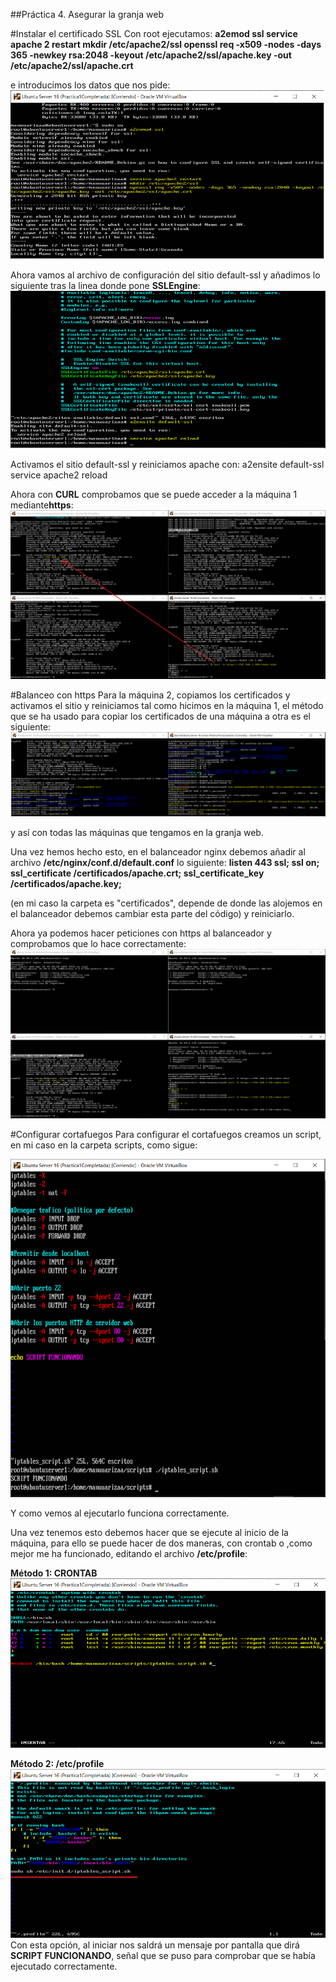 ##Práctica 4. Asegurar la granja web

#Instalar el certificado SSL
Con root ejecutamos:
**a2emod ssl
service apache 2 restart
mkdir /etc/apache2/ssl
openssl req -x509 -nodes -days 365 -newkey rsa:2048 -keyout
/etc/apache2/ssl/apache.key -out /etc/apache2/ssl/apache.crt**

e introducimos los datos que nos pide:
![imagen](https://github.com/manuuarizaa/SWAP/blob/master/practica4/CrearSSL.png)

Ahora vamos al archivo de configuración del sitio default-ssl y añadimos lo siguiente tras la linea donde pone **SSLEngine**:
![imagen](https://github.com/manuuarizaa/SWAP/blob/master/practica4/LineasDebajoEngineSSLon.png)

Activamos el sitio default-ssl y reiniciamos apache con:
a2ensite default-ssl
service apache2 reload

Ahora con **CURL** comprobamos que se puede acceder a la máquina 1 mediante**https**:
![imagen](https://github.com/manuuarizaa/SWAP/blob/master/practica4/curlhttpsMaquina1.png)

#Balanceo con https
Para la máquina 2, copiamos los certificados y activamos el sitio y reiniciamos tal como hicimos en la máquina 1, el método que se ha usado para copiar los certificados de una máquina a otra es el siguiente:
![imagen](https://github.com/manuuarizaa/SWAP/blob/master/practica4/MetodoCopiarCRTyKey.png)

y así con todas las máquinas que tengamos en la granja web.

Una vez hemos hecho esto, en el balanceador nginx debemos añadir al archivo **/etc/nginx/conf.d/default.conf** lo siguiente:
**listen 443 ssl;
ssl on;
ssl_certificate /certificados/apache.crt;
ssl_certificate_key /certificados/apache.key;**

(en mi caso la carpeta es "certificados", depende de donde las alojemos en el balanceador debemos cambiar esta parte del código)
y reiniciarlo.

Ahora ya podemos hacer peticiones con https al balanceador y comprobamos que lo hace correctamente:
![imagen](https://github.com/manuuarizaa/SWAP/blob/master/practica4/FuncionaCurlHTTPS.png)

#Configurar cortafuegos
Para configurar el cortafuegos creamos un script, en mi caso en la carpeta scripts, como sigue:

![imagen](https://github.com/manuuarizaa/SWAP/blob/master/practica4/scriptIPTABLESfuncionando.png)

Y como vemos al ejecutarlo funciona correctamente.

Una vez tenemos esto debemos hacer que se ejecute al inicio de la máquina, para ello se puede hacer de dos maneras, con crontab o ,como mejor me ha funcionado, editando el archivo **/etc/profile**:

**Método 1: CRONTAB**
![imagen](https://github.com/manuuarizaa/SWAP/blob/master/practica4/opcion1deInicioCrontab.png)

**Método 2: /etc/profile**
![imagen](https://github.com/manuuarizaa/SWAP/blob/master/practica4/EjecutarScriptInicio.png)
Con esta opción, al iniciar nos saldrá un mensaje por pantalla que dirá **SCRIPT FUNCIONANDO**, señal que se puso para comprobar que se había ejecutado correctamente.